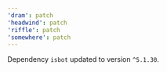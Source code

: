 ```yaml
---
'dram': patch
'headwind': patch
'riffle': patch
'somewhere': patch
---
```

Dependency `isbot` updated to version `^5.1.30`.
